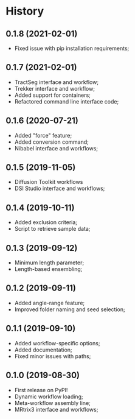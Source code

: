History
=======

0.1.8 (2021-02-01)
------------------

* Fixed issue with pip installation requirements;


0.1.7 (2021-02-01)
------------------

* TractSeg interface and workflow;
* Trekker interface and workflow;
* Added support for containers;
* Refactored command line interface code;

0.1.6 (2020-07-21)
------------------

* Added "force" feature;
* Added conversion command;
* Nibabel interface and workflows;

0.1.5 (2019-11-05)
------------------

* Diffusion Toolkit workflows
* DSI Studio interface and workflows;

0.1.4 (2019-10-11)
------------------

* Added exclusion criteria;
* Script to retrieve sample data;

0.1.3 (2019-09-12)
------------------

* Minimum length parameter;
* Length-based ensembling;

0.1.2 (2019-09-11)
------------------

* Added angle-range feature;
* Improved folder naming and seed selection;

0.1.1 (2019-09-10)
------------------

* Added workflow-specific options;
* Added documentation;
* Fixed minor issues with paths;

0.1.0 (2019-08-30)
------------------

* First release on PyPI!
* Dynamic workflow loading;
* Meta-workflow assembly line;
* MRtrix3 interface and workflows;
